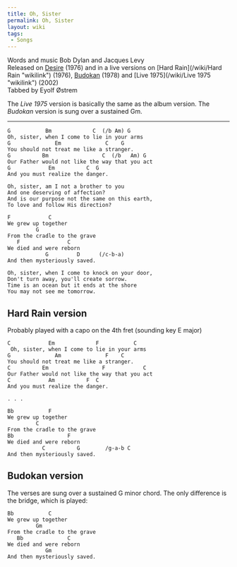 ```yaml
---
title: Oh, Sister
permalink: Oh, Sister
layout: wiki
tags:
 - Songs
---
```


Words and music Bob Dylan and Jacques Levy  
Released on [Desire](/wiki/Desire "wikilink") (1976) and in a live versions on
[Hard Rain](/wiki/Hard Rain "wikilink") (1976), [Budokan](Budokan "wikilink")
(1978) and [Live 1975](/wiki/Live 1975 "wikilink") (2002)  
Tabbed by Eyolf Østrem

The *Live 1975* version is basically the same as the album version. The
*Budokan* version is sung over a sustained Gm.

* * * * *

    G           Bm             C  (/b Am) G
    Oh, sister, when I come to lie in your arms
    G              Em              C    G
    You should not treat me like a stranger.
    G          Bm                 C  (/b   Am) G
    Our Father would not like the way that you act
    G            Em          C  G
    And you must realize the danger.

    Oh, sister, am I not a brother to you
    And one deserving of affection?
    And is our purpose not the same on this earth,
    To love and follow His direction?

    F            C
    We grew up together
             G
    From the cradle to the grave
       F               C
    We died and were reborn
                G         D      (/c-b-a)
    And then mysteriously saved.

    Oh, sister, when I come to knock on your door,
    Don't turn away, you'll create sorrow.
    Time is an ocean but it ends at the shore
    You may not see me tomorrow.

<h2 class="songversion">
Hard Rain version

</h2>
Probably played with a capo on the 4th fret (sounding key E major)

    C            Em             F           C
     Oh, sister, when I come to lie in your arms
    G              Am              F    C
    You should not treat me like a stranger.
    C          Em                 F            C
    Our Father would not like the way that you act
    C            Am          F  C
    And you must realize the danger.

    . . .

    Bb           F
    We grew up together
             C
    From the cradle to the grave
    Bb                 F
    We died and were reborn
               C          G        /g-a-b C
    And then mysteriously saved.

<h2 class="songversion">
Budokan version

</h2>
The verses are sung over a sustained G minor chord. The only difference
is the bridge, which is played:

    Bb           C
    We grew up together
             Gm
    From the cradle to the grave
       Bb              C
    We died and were reborn
                Gm
    And then mysteriously saved.
